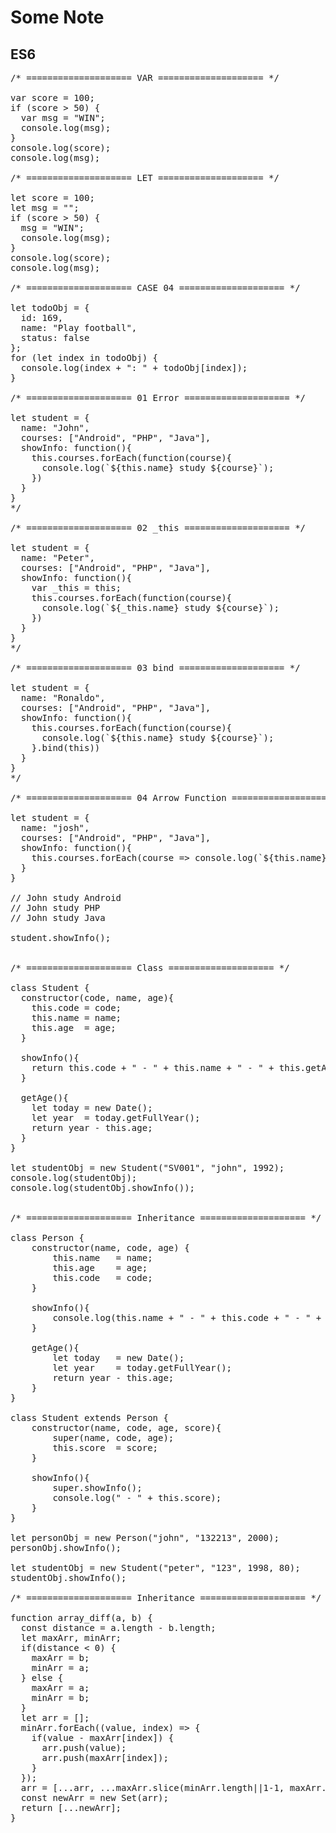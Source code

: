 # Some Note

## ES6
<pre>
/* ==================== VAR ==================== */

var score = 100;
if (score > 50) {
  var msg = "WIN";
  console.log(msg);
}
console.log(score);
console.log(msg);

/* ==================== LET ==================== */

let score = 100;
let msg = "";
if (score > 50) {
  msg = "WIN";
  console.log(msg);
}
console.log(score);
console.log(msg);

/* ==================== CASE 04 ==================== */

let todoObj = {
  id: 169,
  name: "Play football",
  status: false
};
for (let index in todoObj) {
  console.log(index + ": " + todoObj[index]);
}

/* ==================== 01 Error ==================== */

let student = {
  name: "John",
  courses: ["Android", "PHP", "Java"],
  showInfo: function(){
    this.courses.forEach(function(course){
      console.log(`${this.name} study ${course}`);
    })
  }
}
*/

/* ==================== 02 _this ==================== */

let student = {
  name: "Peter",
  courses: ["Android", "PHP", "Java"],
  showInfo: function(){
    var _this = this;
    this.courses.forEach(function(course){
      console.log(`${_this.name} study ${course}`);
    })
  }
}
*/

/* ==================== 03 bind ==================== */

let student = {
  name: "Ronaldo",
  courses: ["Android", "PHP", "Java"],
  showInfo: function(){
    this.courses.forEach(function(course){
      console.log(`${this.name} study ${course}`);
    }.bind(this))
  }
}
*/

/* ==================== 04 Arrow Function ==================== */

let student = {
  name: "josh",
  courses: ["Android", "PHP", "Java"],
  showInfo: function(){
    this.courses.forEach(course => console.log(`${this.name} study ${course}`))
  }
}

// John study Android
// John study PHP
// John study Java

student.showInfo();


/* ==================== Class ==================== */

class Student {
  constructor(code, name, age){
    this.code = code;
    this.name = name;
    this.age  = age;
  }

  showInfo(){
    return this.code + " - " + this.name + " - " + this.getAge();
  }

  getAge(){
    let today = new Date();
    let year  = today.getFullYear();
    return year - this.age;
  }
}

let studentObj = new Student("SV001", "john", 1992);
console.log(studentObj);
console.log(studentObj.showInfo());


/* ==================== Inheritance ==================== */

class Person {
	constructor(name, code, age) {
		this.name 	= name;
		this.age 	= age;
		this.code 	= code;
	}

	showInfo(){
		console.log(this.name + " - " + this.code + " - " + this.getAge());
	}

	getAge(){
		let today 	= new Date();
		let year 	= today.getFullYear();
		return year - this.age;
	}
}

class Student extends Person {
	constructor(name, code, age, score){
		super(name, code, age);
		this.score 	= score;
	}

	showInfo(){
		super.showInfo();
		console.log(" - " + this.score);
	}
}

let personObj = new Person("john", "132213", 2000);
personObj.showInfo();

let studentObj = new Student("peter", "123", 1998, 80);
studentObj.showInfo();

/* ==================== Inheritance ==================== */

function array_diff(a, b) {
  const distance = a.length - b.length;
  let maxArr, minArr;
  if(distance < 0) {
    maxArr = b;
    minArr = a;
  } else {
    maxArr = a;
    minArr = b;
  }
  let arr = [];
  minArr.forEach((value, index) => {
    if(value - maxArr[index]) {
      arr.push(value);
      arr.push(maxArr[index]);
    }
  });
  arr = [...arr, ...maxArr.slice(minArr.length||1-1, maxArr.length||1-1)];
  const newArr = new Set(arr);
  return [...newArr];
}
</pre>
